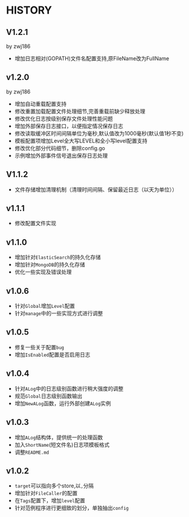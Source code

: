 # HISTORY

## V1.2.1
  by zwj186
* 增加日志相对(GOPATH)文件名配置支持,原FileName改为FullName

## v1.2.0
  by zwj186
* 增加自动重载配置支持
* 修改重置加载配置文件处理细节,完善重载前缺少释放处理
* 修改优化日志按级别保存文件处理性能问题
* 增加外部保存日志接口，以便指定情况保存日志
* 修改读取缓冲区时间间隔单位为毫秒,默认值改为1000毫秒(默认值1秒不变)
* 模板配置项增加Level全大写LEVEL和全小写level配置支持
* 修改优化部分代码细节，删除config.go
* 示例增加外部事件信号退出保存日志处理

## V1.1.2

* 文件存储增加清理机制（清理时间间隔、保留最近日志（以天为单位））

## v1.1.1

* 修改配置文件实现

## v1.1.0

* 增加针对`ElasticSearch`的持久化存储
* 增加针对`MongoDB`的持久化存储
* 优化一些实现及错误处理

## v1.0.6

* 针对`Global`增加`Level`配置
* 针对`manage`中的一些实现方式进行调整

## v1.0.5

* 修复一些关于配置`bug`
* 增加`IsEnabled`配置是否启用日志

## v1.0.4

* 针对`ALog`中的日志级别函数进行稍大强度的调整
* 规范`Global`日志级别函数输出
* 增加`NewALog`函数，运行外部创建`ALog`实例

## v1.0.3

* 增加`ALog`结构体，提供统一的处理函数
* 加入`ShortName`(短文件名)日志项模板格式
* 调整`README.md`

## v1.0.2

* `target`可以指向多个store,以`,`分隔
* 增加针对`FileCaller`的配置
* 在`Tags`配置下，增加`level`配置
* 针对范例程序进行更细致的划分，单独抽出`config`
